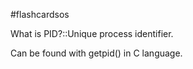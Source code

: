 #flashcardsos 

What is PID?::Unique process identifier.
<!--SR:!2022-09-07,1,230-->

Can be found with getpid() in C language. 